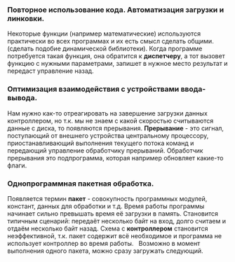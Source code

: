 ### Повторное использование кода. Автоматизация загрузки и линковки.
Некоторые функции (например математические) используются практически во всех программах и их есть смысл сделать общими. (сделать подобие динамической библиотеки). Когда программе потребуется такая функция, она обратится к **диспетчеру**, а тот вызовет функцию с нужными параметрами, запишет в нужное место результат и передаст управление назад.
### Оптимизация взаимодействия с устройствами ввода-вывода.
Нам нужно как-то отреагировать на завершение загрузки данных контроллером, но т.к. мы не знаем с какой скоростью считываются данные с диска, то появляются прерывания.
**Прерывание** - это сигнал, поступающий от внешнего устройства центральному процессору, приостанавливающий выполнения текущего потока команд и передающий управление обработчику прерываний.
Обработчик прерывания это подпрограмма, которая например обновляет какие-то флаги.
### Однопрограммная пакетная обработка.
Появляется термин **пакет** - совокупность программных модулей, констант, данных для обработки и т.д.
Время работы программы начинает сильно превышать время её загрузки в память. Становится типичным сценарий: передаёт несколько байт на вход, долго считаем и отдаём несколько байт назад. Схема с **контроллером** становится неэффективной, т.к. пакет содержит всё необходимое и программа не использует контроллер во время работы.  
Возможно в момент выполнения одного пакета, можно сразу загружать следующий.
